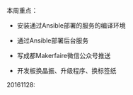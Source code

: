 本周重点：







* 安装通过Ansible部署的服务的编译环境

* 通过Ansible部署后台服务

* 写成都Makerfaire微信公众号推送

* 开发板换晶振、升级程序、换标签纸


20161128:

